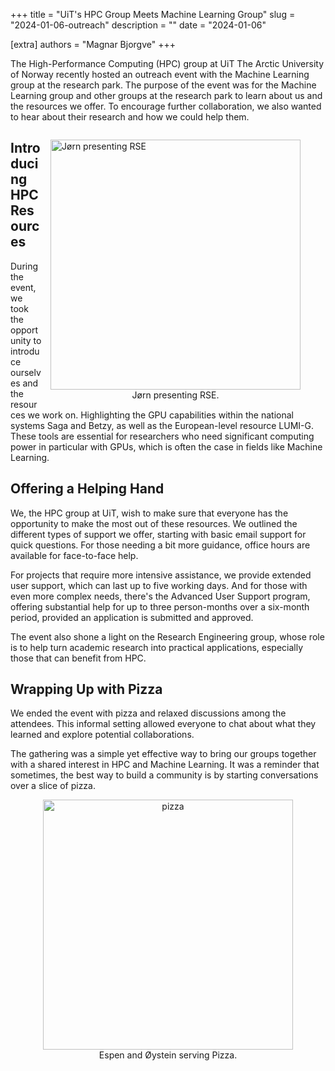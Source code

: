 +++
title = "UiT's HPC Group Meets Machine Learning Group"
slug = "2024-01-06-outreach"
description = ""
date = "2024-01-06"

[extra]
authors = "Magnar Bjorgve"
+++


The High-Performance Computing (HPC) group at UiT The Arctic University of Norway recently
hosted an outreach event with the Machine Learning group at the research park.
The purpose of the event was for the Machine Learning group and other groups at
the research park to learn about us and the resources we offer. To
encourage further collaboration, we also wanted to hear about their research and how we could help them.

<figure style="float: right; margin-left: 1em;">
  <img src="/blog/2024-01-outreach-event.jpg" alt="Jørn presenting RSE" width="400px"/>
  <div style="text-align: center;">
    <figcaption style="text-align: center;">Jørn presenting RSE.</figcaption>
  </div>
</figure>


## Introducing HPC Resources

During the event, we took the opportunity to introduce ourselves and the
resources we work on. Highlighting the GPU capabilities within the national systems Saga
and Betzy, as well as the European-level resource LUMI-G. These tools are essential for
researchers who need significant computing power in particular with GPUs, which is often
the case in fields like Machine Learning.

## Offering a Helping Hand

We, the HPC group at UiT, wish to make sure that everyone has the opportunity
to make the most out of these resources. We outlined the different types of support we
offer, starting with basic email support for quick questions. For those needing a bit more
guidance, office hours are available for face-to-face help.

For projects that require more intensive assistance, we provide extended user support,
which can last up to five working days. And for those with even more complex needs,
there's the Advanced User Support program, offering substantial help for up to three
person-months over a six-month period, provided an application is submitted and approved.

The event also shone a light on the Research Engineering group, whose role is to help turn academic research into practical applications, especially those that can benefit from HPC.

## Wrapping Up with Pizza

We ended the event with pizza and relaxed discussions among the attendees. This
informal setting allowed everyone to chat about what they learned and explore potential
collaborations.

The gathering was a simple yet effective way to bring our groups together with a shared
interest in HPC and Machine Learning. It was a reminder that sometimes, the best way to
build a community is by starting conversations over a slice of pizza.


<div style="text-align: center;">
  <img src="/blog/2024-01-outreach-event-pizza.jpg" alt="pizza" width="400px"/>
  <figcaption>Espen and Øystein serving Pizza.</figcaption>
</div>
